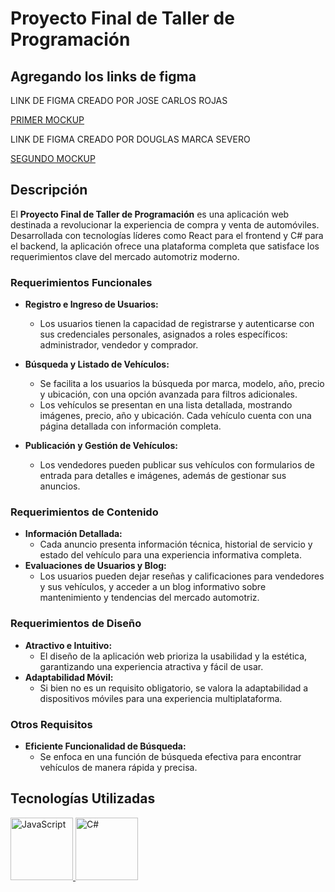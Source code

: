 # Proyecto Final de Taller de Programación

## Agregando los links de figma

LINK DE FIGMA CREADO POR JOSE CARLOS ROJAS

[PRIMER MOCKUP](https://www.figma.com/file/FW8bBKNSuo6HMMBTWDtwJf/Untitled?type=design&node-id=0-1&mode=design)

LINK DE FIGMA CREADO POR DOUGLAS MARCA SEVERO

[SEGUNDO MOCKUP](https://www.figma.com/file/mjIYEM31UgB8xYd0PCxgZc/Withe%26Blacks?type=design&node-id=2-8&mode=design)

## Descripción

El **Proyecto Final de Taller de Programación** es una aplicación web destinada a revolucionar la experiencia de compra y venta de automóviles. Desarrollada con tecnologías líderes como React para el frontend y C# para el backend, la aplicación ofrece una plataforma completa que satisface los requerimientos clave del mercado automotriz moderno.

### Requerimientos Funcionales

- **Registro e Ingreso de Usuarios:**

  - Los usuarios tienen la capacidad de registrarse y autenticarse con sus credenciales personales, asignados a roles específicos: administrador, vendedor y comprador.

- **Búsqueda y Listado de Vehículos:**

  - Se facilita a los usuarios la búsqueda por marca, modelo, año, precio y ubicación, con una opción avanzada para filtros adicionales.
  - Los vehículos se presentan en una lista detallada, mostrando imágenes, precio, año y ubicación. Cada vehículo cuenta con una página detallada con información completa.

- **Publicación y Gestión de Vehículos:**
  - Los vendedores pueden publicar sus vehículos con formularios de entrada para detalles e imágenes, además de gestionar sus anuncios.

### Requerimientos de Contenido

- **Información Detallada:**
  - Cada anuncio presenta información técnica, historial de servicio y estado del vehículo para una experiencia informativa completa.
- **Evaluaciones de Usuarios y Blog:**
  - Los usuarios pueden dejar reseñas y calificaciones para vendedores y sus vehículos, y acceder a un blog informativo sobre mantenimiento y tendencias del mercado automotriz.

### Requerimientos de Diseño

- **Atractivo e Intuitivo:**
  - El diseño de la aplicación web prioriza la usabilidad y la estética, garantizando una experiencia atractiva y fácil de usar.
- **Adaptabilidad Móvil:**
  - Si bien no es un requisito obligatorio, se valora la adaptabilidad a dispositivos móviles para una experiencia multiplataforma.

### Otros Requisitos

- **Eficiente Funcionalidad de Búsqueda:**
  - Se enfoca en una función de búsqueda efectiva para encontrar vehículos de manera rápida y precisa.

## Tecnologías Utilizadas

<a href="https://www.javascript.com">
  <img src="https://upload.wikimedia.org/wikipedia/commons/9/99/Unofficial_JavaScript_logo_2.svg" alt="JavaScript" width="100" height="100">
</a>

<a href="https://docs.microsoft.com/en-us/dotnet/csharp/">
  <img src="https://upload.wikimedia.org/wikipedia/commons/0/0d/C_Sharp_wordmark.svg" alt="C#" width="100" height="100">
</a>
